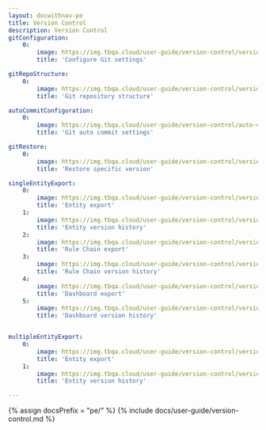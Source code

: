 ```yaml
---
layout: docwithnav-pe
title: Version Control
description: Version Control
gitConfiguration:
    0:
        image: https://img.tbqa.cloud/user-guide/version-control/version-control-1-pe.png 
        title: 'Configure Git settings'

gitRepoStructure:
    0:
        image: https://img.tbqa.cloud/user-guide/version-control/version-control-4-pe.png 
        title: 'Git repository structure'

autoCommitConfiguration:
    0:
        image: https://img.tbqa.cloud/user-guide/version-control/auto-commit-settings-1-pe.png
        title: 'Git auto commit settings'

gitRestore:
    0:
        image: https://img.tbqa.cloud/user-guide/version-control/version-control-5-pe.png
        title: 'Restore specific version'

singleEntityExport:
    0:
        image: https://img.tbqa.cloud/user-guide/version-control/version-control-devices-1-pe.png
        title: 'Entity export'
    1:
        image: https://img.tbqa.cloud/user-guide/version-control/version-control-devices-2-pe.png
        title: 'Entity version history' 
    2:
        image: https://img.tbqa.cloud/user-guide/version-control/version-control-rule-chain-1-pe.png
        title: 'Rule Chain export'
    3:
        image: https://img.tbqa.cloud/user-guide/version-control/version-control-rule-chain-2-pe.png
        title: 'Rule Chain version history'
    4:
        image: https://img.tbqa.cloud/user-guide/version-control/version-control-dashboard-1-pe.png
        title: 'Dashboard export'
    5:
        image: https://img.tbqa.cloud/user-guide/version-control/version-control-dashboard-2-pe.png
        title: 'Dashboard version history'


multipleEntityExport:
    0:
        image: https://img.tbqa.cloud/user-guide/version-control/version-control-2-pe.png
        title: 'Entity export'
    1:
        image: https://img.tbqa.cloud/user-guide/version-control/version-control-3-pe.png
        title: 'Entity version history'

---
```


{% assign docsPrefix = "pe/" %}
{% include docs/user-guide/version-control.md %}